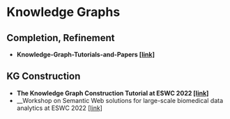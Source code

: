 # Knowledge Graphs

## Completion, Refinement
* __Knowledge-Graph-Tutorials-and-Papers [[link]](https://github.com/heathersherry/Knowledge-Graph-Tutorials-and-Papers)__


## KG Construction
* __The Knowledge Graph Construction Tutorial at ESWC 2022 [[link]](https://kg-construct.github.io/eswc-dkg-tutorial-2022/)__
* __Workshop on Semantic Web solutions for large-scale biomedical data analytics at ESWC 2022 [[link]](https://sites.google.com/view/sewebmeda-2021/home?authuser=0)
